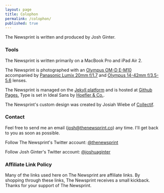 ```yaml
---
layout: page
title: Colophon
permalink: /colophon/
published: true
---
```


The Newsprint is written and produced by Josh Ginter.

### Tools

The Newsprint is written primarily on a MacBook Pro and iPad Air 2.

The Newsprint is photographed with an [Olympus OM-D E-M10](http://www.amazon.com/gp/product/B00HPQ0A16/ref=as_li_qf_sp_asin_il_tl?ie=UTF8&camp=1789&creative=9325&creativeASIN=B00HPQ0A16&linkCode=as2&tag=thenews02-20&linkId=NCGDJBALV5YJOG2X) accompanied by [Panasonic Lumix 20mm f/1.7](http://www.amazon.com/gp/product/B00DJS830Y/ref=as_li_qf_sp_asin_il_tl?ie=UTF8&camp=1789&creative=9325&creativeASIN=B00DJS830Y&linkCode=as2&tag=thenews02-20&linkId=LE3QRDC6ENYYCCXL) and [Olympus 14-42mm f/3.5-5.6](http://www.amazon.com/gp/product/B005AHKY0O/ref=as_li_qf_sp_asin_il_tl?ie=UTF8&camp=1789&creative=9325&creativeASIN=B005AHKY0O&linkCode=as2&tag=thenews02-20&linkId=57GKLXB6IOZPQQRK) lenses.

The Newsprint is managed on the [Jekyll platform](http://jekyllrb.com) and is hosted at [Github Pages.](https://pages.github.com) Type is set in Ideal Sans by [Hoefler & Co.](http://www.typography.com/).

The Newsprint's custom design was created by Josiah Wiebe of [Collectif](http://collectif.co).

### Contact

Feel free to send me an email (josh@thenewsprint.co) any time. I'll get back to you as soon as possible.

Follow The Newsprint's Twitter account: [@thenewsprint](https://twitter.com/thenewsprint)

Follow Josh Ginter's Twitter account: [@joshuaginter](https://twitter.com/joshuaginter)

### Affiliate Link Policy

Many of the links used here on The Newsprint are affiliate links. By shopping through these links, The Newsprint receives a small kickback. Thanks for your support of The Newsprint.